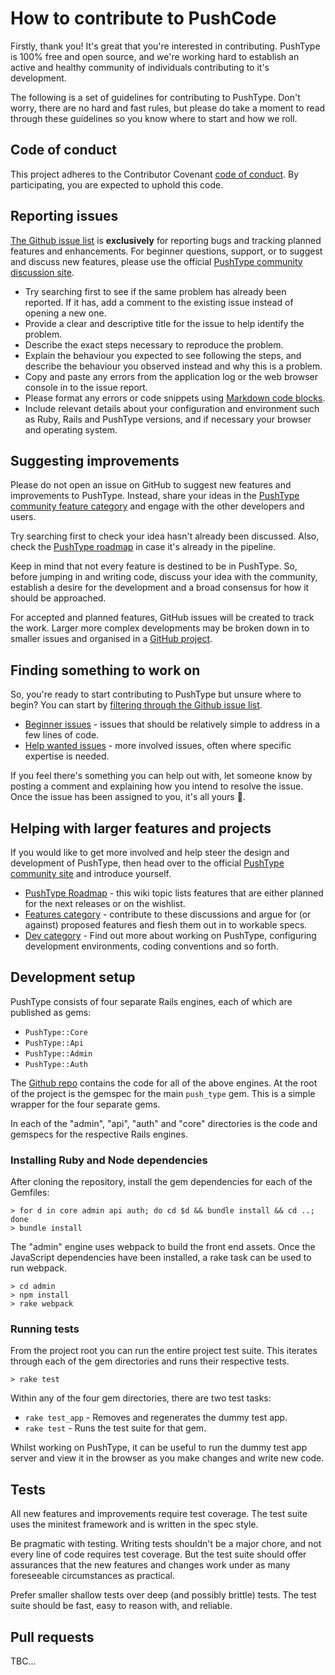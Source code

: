 # How to contribute to PushCode

Firstly, thank you! It's great that you're interested in contributing. PushType is 100% free and open source, and we're working hard to establish an active and healthy community of individuals contributing to it's development.

The following is a set of guidelines for contributing to PushType. Don't worry, there are no hard and fast rules, but please do take a moment to read through these guidelines so you know where to start and how we roll.

## Code of conduct

This project adheres to the Contributor Covenant [code of conduct](https://github.com/pushtype/push_type/blob/master/.github/CODE_OF_CONDUCT.md). By participating, you are expected to uphold this code.

## Reporting issues

[The Github issue list](https://github.com/pushtype/push_type/issues) is **exclusively** for reporting bugs and tracking planned features and enhancements. For beginner questions, support, or to suggest and discuss new features, please use the official [PushType community discussion site](https://discuss.pushtype.org/).

* Try searching first to see if the same problem has already been reported. If it has, add a comment to the existing issue instead of opening a new one.
* Provide a clear and descriptive title for the issue to help identify the problem.
* Describe the exact steps necessary to reproduce the problem.
* Explain the behaviour you expected to see following the steps, and describe the behaviour you observed instead and why this is a problem.
* Copy and paste any errors from the application log or the web browser console in to the issue report.
* Please format any errors or code snippets using [Markdown code blocks](https://help.github.com/articles/markdown-basics/#multiple-lines).
* Include relevant details about your configuration and environment such as Ruby, Rails and PushType versions, and if necessary your browser and operating system.

## Suggesting improvements

Please do not open an issue on GitHub to suggest new features and improvements to PushType. Instead, share your ideas in the [PushType community feature category](https://discuss.pushtype.org/c/feature) and engage with the other developers and users.

Try searching first to check your idea hasn't already been discussed. Also, check the [PushType roadmap](https://discuss.pushtype.org/t/pushtype-development-roadmap/31) in case it's already in the pipeline.

Keep in mind that not every feature is destined to be in PushType. So, before jumping in and writing code, discuss your idea with the community, establish a desire for the development and a broad consensus for how it should be approached.

For accepted and planned features, GitHub issues will be created to track the work. Larger more complex developments may be broken down in to smaller issues and organised in a [GitHub project](https://github.com/pushtype/push_type/projects).

## Finding something to work on

So, you're ready to start contributing to PushType but unsure where to begin? You can start by [filtering through the Github issue list](https://github.com/pushtype/push_type/issues).

* [Beginner issues](https://github.com/pushtype/push_type/issues?q=is%3Aopen+is%3Aissue+label%3Abeginner+sort%3Acomments-desc) - issues that should be relatively simple to address in a few lines of code.
* [Help wanted issues](https://github.com/pushtype/push_type/issues?q=is%3Aopen+is%3Aissue+label%3Ahelp-wanted+sort%3Acomments-desc) - more involved issues, often where specific expertise is needed.

If you feel there's something you can help out with, let someone know by posting a comment and explaining how you intend to resolve the issue. Once the issue has been assigned to you, it's all yours 🙌.

## Helping with larger features and projects

If you would like to get more involved and help steer the design and development of PushType, then head over to the official [PushType community site](https://discuss.pushtype.org/) and introduce yourself.

* [PushType Roadmap](https://discuss.pushtype.org/t/pushtype-development-roadmap/31) - this wiki topic lists features that are either planned for the next releases or on the wishlist.
* [Features category](https://discuss.pushtype.org/c/feature) - contribute to these discussions and argue for (or against) proposed features and flesh them out in to workable specs.
* [Dev category](https://discuss.pushtype.org/c/dev) - Find out more about working on PushType, configuring development environments, coding conventions and so forth.

## Development setup

PushType consists of four separate Rails engines, each of which are published as gems:

* `PushType::Core`
* `PushType::Api`
* `PushType::Admin`
* `PushType::Auth`

The [Github repo](https://github.com/pushtype/push_type) contains the code for all of the above engines. At the root of the project is the gemspec for the main `push_type` gem. This is a simple wrapper for the four separate gems.

In each of the "admin", "api", "auth" and "core" directories is the code and gemspecs for the respective Rails engines.

### Installing Ruby and Node dependencies

After cloning the repository, install the gem dependencies for each of the Gemfiles:

```
> for d in core admin api auth; do cd $d && bundle install && cd ..; done
> bundle install
```

The "admin" engine uses webpack to build the front end assets. Once the JavaScript dependencies have been installed, a rake task can be used to run webpack.

```
> cd admin
> npm install
> rake webpack
```

### Running tests

From the project root you can run the entire project test suite. This iterates through each of the gem directories and runs their respective tests.

```
> rake test
```

Within any of the four gem directories, there are two test tasks:

* `rake test_app` - Removes and regenerates the dummy test app.
* `rake test` - Runs the test suite for that gem.

Whilst working on PushType, it can be useful to run the dummy test app server and view it in the browser as you make changes and write new code.

## Tests

All new features and improvements require test coverage. The test suite uses the minitest framework and is written in the spec style.

Be pragmatic with testing. Writing tests shouldn't be a major chore, and not every line of code requires test coverage. But the test suite should offer assurances that the new features and changes work under as many foreseeable circumstances as practical.

Prefer smaller shallow tests over deep (and possibly brittle) tests. The test suite should be fast, easy to reason with, and reliable.

## Pull requests

TBC...